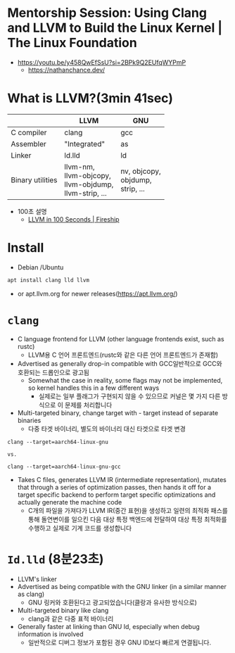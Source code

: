 # Mentorship Session: Using Clang and LLVM to Build the Linux Kernel | The Linux Foundation
- https://youtu.be/y458QwEfSsU?si=2BPk9Q2EUfqWYPmP
  - https://nathanchance.dev/

# What is LLVM?(3min 41sec)

||LLVM|GNU|
|-|-|-|
|C compiler|clang|gcc|
|Assembler|"Integrated"|as|
|Linker|ld.lld|ld|
|Binary utilities|llvm-nm,<br />llvm-objcopy,<br />llvm-objdump,<br />llvm-strip, ...<br />|nv, objcopy,<br /> objdump,<br /> strip, ...<br />|

- 100초 설명
  - [LLVM in 100 Seconds | Fireship](https://youtu.be/BT2Cv-Tjq7Q?si=Hkiy6NyFNuZ5VTMm)


# Install 

- Debian /Ubuntu

```bash
apt install clang lld llvm
```

- or apt.llvm.org for newer releases(https://apt.llvm.org/)

# `clang`
- C language frontend for LLVM (other language frontends exist, such as rustc)
  - LLVM용 C 언어 프론트엔드(rustc와 같은 다른 언어 프론트엔드가 존재함) 
- Advertised as generally drop-in compatible with GCC일반적으로 GCC와 호환되는 드롭인으로 광고됨
  - Somewhat the case in reality, some flags may not be implemented, so kernel handles this in a few different ways
    - 실제로는 일부 플래그가 구현되지 않을 수 있으므로 커널은 몇 가지 다른 방식으로 이 문제를 처리합니다
- Multi-targeted binary, change target with - target instead of separate binaries
  - 다중 타겟 바이너리, 별도의 바이너리 대신 타겟으로 타겟 변경

```
clang --target=aarch64-linux-gnu

vs.

clang --target=aarch64-linux-gnu-gcc
```

- Takes C files, generates LLVM IR (intermediate representation), mutates that through a series of optimization passes, then hands it off for a target specific backend to perform target specific optimizations and actually generate the machine code
  - C개의 파일을 가져다가 LLVM IR(중간 표현)을 생성하고 일련의 최적화 패스를 통해 돌연변이를 일으킨 다음 대상 특정 백엔드에 전달하여 대상 특정 최적화를 수행하고 실제로 기계 코드를 생성합니다 


# `Id.lld` (8분23초)
- LLVM's linker
- Advertised as being compatible with the GNU linker (in a similar manner as clang)
  - GNU 링커와 호환된다고 광고되었습니다(클랑과 유사한 방식으로)
- Multi-targeted binary like clang
  - clang과 같은 다중 표적 바이너리
- Generally faster at linking than GNU Id, especially when debug information is involved
  - 일반적으로 디버그 정보가 포함된 경우 GNU ID보다 빠르게 연결됩니다.
